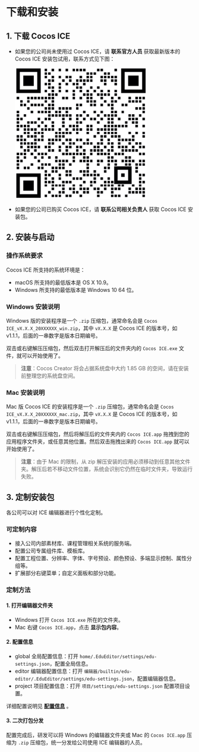 # 下载和安装

## 1. 下载 Cocos ICE

- 如果您的公司尚未使用过 Cocos ICE，请 **联系官方人员** 获取最新版本的 Cocos ICE 安装包试用，联系方式见下图：

    ![联系方式](../img/we_chat.png)

- 如果您的公司已购买 Cocos ICE，请 **联系公司相关负责人** 获取 Cocos ICE 安装包。

## 2. 安装与启动

### 操作系统要求

Cocos ICE 所支持的系统环境是：
- macOS 所支持的最低版本是 OS X 10.9。
- Windows 所支持的最低版本是 Windows 10 64 位。

### Windows 安装说明

Windows 版的安装程序是一个 `.zip` 压缩包，通常命名会是 `Cocos ICE_vX.X.X_20XXXXXX_win.zip`，其中 `vX.X.X` 是 Cocos ICE 的版本号，如 v1.1.1，后面的一串数字是版本日期编号。

双击或右键解压压缩包，然后双击打开解压后的文件夹内的 `Cocos ICE.exe` 文件，就可以开始使用了。

> **注意**：Cocos Creator 将会占据系统盘中大约 1.85 GB 的空间，请在安装前整理您的系统盘空间。

### Mac 安装说明

Mac 版 Cocos ICE 的安装程序是一个 `.zip` 压缩包，通常命名会是 `Cocos ICE_vX.X.X_20XXXXXX_mac.zip`，其中 `vX.X.X` 是 Cocos ICE 的版本号，如 v1.1.1，后面的一串数字是版本日期编号。

双击或右键解压压缩包，然后将解压后的文件夹内的 `Cocos ICE.app` 拖拽到您的应用程序文件夹，或任意其他位置。然后双击拖拽出来的 `Cocos ICE.app` 就可以开始使用了。

> **注意**：由于 Mac 的限制，从 zip 解压安装的应用必须移动到任意其他文件夹。解压后若不移动文件位置，系统会识别它仍然在临时文件夹，导致运行失败。

## 3. 定制安装包

各公司可以对 ICE 编辑器进行个性化定制。

### 可定制内容

- 接入公司内部素材库、课程管理相关系统的服务端。
- 配置公司专属组件库、模板库。
- 配置工程位置、分辨率、字体、字号预设、颜色预设、多端显示控制、属性分组等。
- 扩展部分右键菜单；自定义面板和部分功能。

### 定制方法

#### 1. 打开编辑器文件夹

- Windows 打开 `Cocos ICE.exe` 所在的文件夹。
- Mac 右键 `Cocos ICE.app`，点击 **显示包内容**。

#### 2. 配置信息

- global 全局配置信息：打开 `home/.EduEditor/settings/edu-settings.json`，配置全局信息。
- editor 编辑器配置信息：打开 `编辑器/builtin/edu-editor/.EduEditor/settings/edu-settings.json`，配置编辑器信息。
- project 项目配置信息：打开 `项目/settings/edu-settings.json` 配置项目设置。

详细配置说明见 [**配置信息**](../../developer/configure/index.md) 。

#### 3. 二次打包分发

配置完成后，研发可以将 Windows 的编辑器文件夹或 Mac 的 `Cocos ICE.app` 压缩为 `.zip` 压缩包，统一分发给公司使用 ICE 编辑器的人员。
